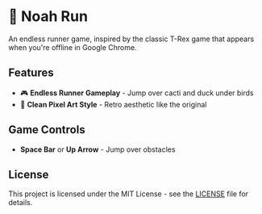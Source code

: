 # 🦕 Noah Run

An endless runner game, inspired by the classic T-Rex game that appears when you're offline in Google Chrome.

## Features

- 🎮 **Endless Runner Gameplay** - Jump over cacti and duck under birds
- 🎨 **Clean Pixel Art Style** - Retro aesthetic like the original

## Game Controls

- **Space Bar** or **Up Arrow** - Jump over obstacles

## License

This project is licensed under the MIT License - see the [LICENSE](LICENSE) file for details.
